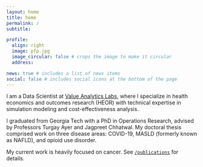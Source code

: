 ```yaml
---
layout: home
title: home
permalink: /
subtitle: 

profile:
  align: right
  image: pfp.jpg
  image_circular: false # crops the image to make it circular
  address:

news: true # includes a list of news items
social: false # includes social icons at the bottom of the page
---
```


I am a Data Scientist at [Value Analytics Labs](https://www.valueanalyticslabs.com), where I specialize in health economics and outcomes research (HEOR) with technical expertise in simulation modeling and cost-effectiveness analysis.

I graduated from Georgia Tech with a PhD in Operations Research, advised by Professors Turgay Ayer and Jagpreet Chhatwal. My doctoral thesis comprised work on three disease areas: COVID-19, MASLD (formerly known as NAFLD), and opioid use disorder.

My current work is heavily focused on cancer. See [`/publications`](/publications) for details.

<!--<i>I am looking for a research scientist role in the healthcare space starting Summer 2023.</i>-->
